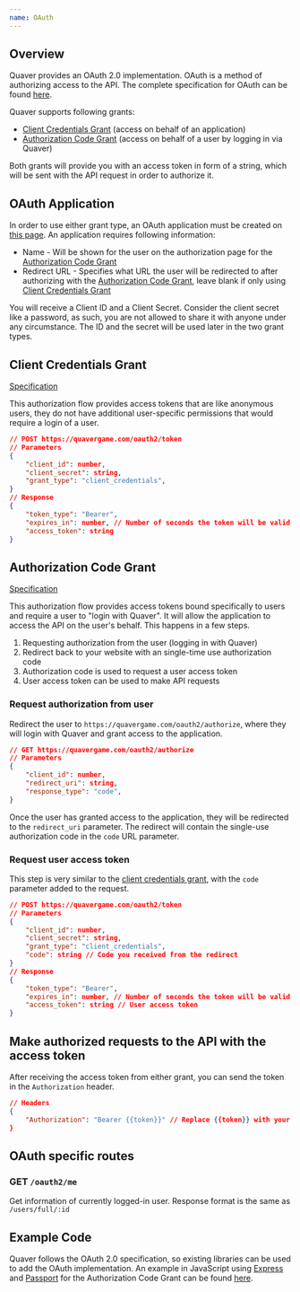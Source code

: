 ```yaml
---
name: OAuth
---
```


## Overview

Quaver provides an OAuth 2.0 implementation. OAuth is a method of authorizing
access to the API. The complete specification for OAuth can be found
[here](https://datatracker.ietf.org/doc/html/rfc6749).

Quaver supports following grants:

- [Client Credentials Grant](#client-credentials-grant) (access on behalf of an application)
- [Authorization Code Grant](#authorization-code-grant) (access on behalf of a user by logging in via Quaver)

Both grants will provide you with an access token in form of a string, which
will be sent with the API request in order to authorize it.

## OAuth Application

In order to use either grant type, an OAuth application must be created on
[this page](https://quavergame.com/developers/applications/). An application
requires following information:

- Name - Will be shown for the user on the authorization page for the
  [Authorization Code Grant](#authorization-code-grant)
- Redirect URL - Specifies what URL the user will be redirected to after
  authorizing with the [Authorization Code Grant](#authorization-code-grant),
  leave blank if only using
  [Client Credentials Grant](#client-credentials-grant)

You will receive a Client ID and a Client Secret. Consider the client secret
like a password, as such, you are not allowed to share it with anyone under any
circumstance. The ID and the secret will be used later in the two grant types.

## Client Credentials Grant

[Specification](https://datatracker.ietf.org/doc/html/rfc6749#section-4.4)

This authorization flow provides access tokens that are like anonymous users,
they do not have additional user-specific permissions that would require a login
of a user.

```json
// POST https://quavergame.com/oauth2/token
// Parameters
{
    "client_id": number,
    "client_secret": string,
    "grant_type": "client_credentials",
}
// Response
{
    "token_type": "Bearer",
    "expires_in": number, // Number of seconds the token will be valid for
    "access_token": string
}
```

## Authorization Code Grant

[Specification](https://datatracker.ietf.org/doc/html/rfc6749#section-4.1)

This authorization flow provides access tokens bound specifically to users and
require a user to "login with Quaver". It will allow the application to access
the API on the user's behalf. This happens in a few steps.

1. Requesting authorization from the user (logging in with Quaver)
2. Redirect back to your website with an single-time use authorization code
3. Authorization code is used to request a user access token
4. User access token can be used to make API requests

### Request authorization from user

Redirect the user to `https://quavergame.com/oauth2/authorize`, where they will
login with Quaver and grant access to the application.

```json
// GET https://quavergame.com/oauth2/authorize
// Parameters
{
    "client_id": number,
    "redirect_uri": string,
    "response_type": "code",
}
```

Once the user has granted access to the application, they will be redirected to
the `redirect_uri` parameter. The redirect will contain the single-use
authorization code in the `code` URL parameter.

### Request user access token

This step is very similar to the
[client credentials grant](#client-credentials-grant), with the `code` parameter
added to the request.

```json
// POST https://quavergame.com/oauth2/token
// Parameters
{
    "client_id": number,
    "client_secret": string,
    "grant_type": "client_credentials",
    "code": string // Code you received from the redirect
}
// Response
{
    "token_type": "Bearer",
    "expires_in": number, // Number of seconds the token will be valid for
    "access_token": string // User access token
}
```

## Make authorized requests to the API with the access token

After receiving the access token from either grant, you can send the token in
the `Authorization` header.

```json
// Headers
{
    "Authorization": "Bearer {{token}}" // Replace {{token}} with your own token
}
```

## OAuth specific routes

### GET `/oauth2/me`

Get information of currently logged-in user. Response format is the same as `/users/full/:id`

## Example Code

Quaver follows the OAuth 2.0 specification, so existing libraries can be used to
add the OAuth implementation. An example in JavaScript using
[Express](http://expressjs.com/) and [Passport](http://www.passportjs.org/) for
the Authorization Code Grant can be found
[here](https://github.com/AiAe/quaver-oauth2-example).
